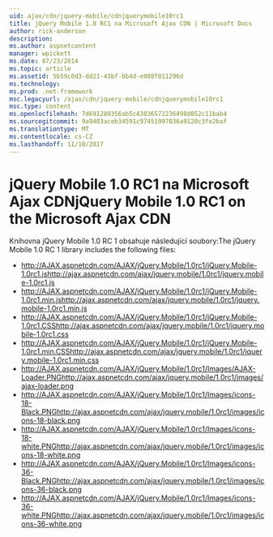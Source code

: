 ```yaml
---
uid: ajax/cdn/jquery-mobile/cdnjquerymobile10rc1
title: jQuery Mobile 1.0 RC1 na Microsoft Ajax CDN | Microsoft Docs
author: rick-anderson
description: 
ms.author: aspnetcontent
manager: wpickett
ms.date: 07/23/2014
ms.topic: article
ms.assetid: 5b59c0d3-dd21-43bf-bb4d-e008f011296d
ms.technology: 
ms.prod: .net-framework
msc.legacyurl: /ajax/cdn/jquery-mobile/cdnjquerymobile10rc1
msc.type: content
ms.openlocfilehash: 7d691289356ab5c43036572236498d052c11bab4
ms.sourcegitcommit: 9a9483aceb34591c97451997036a9120c3fe2baf
ms.translationtype: MT
ms.contentlocale: cs-CZ
ms.lasthandoff: 11/10/2017
---
```

<a name="jquery-mobile-10-rc1-on-the-microsoft-ajax-cdn"></a><span data-ttu-id="0f57e-102">jQuery Mobile 1.0 RC1 na Microsoft Ajax CDN</span><span class="sxs-lookup"><span data-stu-id="0f57e-102">jQuery Mobile 1.0 RC1 on the Microsoft Ajax CDN</span></span>
====================
<span data-ttu-id="0f57e-103">Knihovna jQuery Mobile 1.0 RC 1 obsahuje následující soubory:</span><span class="sxs-lookup"><span data-stu-id="0f57e-103">The jQuery Mobile 1.0 RC 1 library includes the following files:</span></span>

- <span data-ttu-id="0f57e-104">http://AJAX.aspnetcdn.com/AJAX/jQuery.Mobile/1.0rc1/jQuery.Mobile-1.0rc1.js</span><span class="sxs-lookup"><span data-stu-id="0f57e-104">http://ajax.aspnetcdn.com/ajax/jquery.mobile/1.0rc1/jquery.mobile-1.0rc1.js</span></span>
- <span data-ttu-id="0f57e-105">http://AJAX.aspnetcdn.com/AJAX/jQuery.Mobile/1.0rc1/jQuery.Mobile-1.0rc1.min.js</span><span class="sxs-lookup"><span data-stu-id="0f57e-105">http://ajax.aspnetcdn.com/ajax/jquery.mobile/1.0rc1/jquery.mobile-1.0rc1.min.js</span></span>
- <span data-ttu-id="0f57e-106">http://AJAX.aspnetcdn.com/AJAX/jQuery.Mobile/1.0rc1/jQuery.Mobile-1.0rc1.CSS</span><span class="sxs-lookup"><span data-stu-id="0f57e-106">http://ajax.aspnetcdn.com/ajax/jquery.mobile/1.0rc1/jquery.mobile-1.0rc1.css</span></span>
- <span data-ttu-id="0f57e-107">http://AJAX.aspnetcdn.com/AJAX/jQuery.Mobile/1.0rc1/jQuery.Mobile-1.0rc1.min.CSS</span><span class="sxs-lookup"><span data-stu-id="0f57e-107">http://ajax.aspnetcdn.com/ajax/jquery.mobile/1.0rc1/jquery.mobile-1.0rc1.min.css</span></span>
- <span data-ttu-id="0f57e-108">http://AJAX.aspnetcdn.com/AJAX/jQuery.Mobile/1.0rc1/Images/AJAX-Loader.PNG</span><span class="sxs-lookup"><span data-stu-id="0f57e-108">http://ajax.aspnetcdn.com/ajax/jquery.mobile/1.0rc1/images/ajax-loader.png</span></span>
- <span data-ttu-id="0f57e-109">http://AJAX.aspnetcdn.com/AJAX/jQuery.Mobile/1.0rc1/Images/icons-18-Black.PNG</span><span class="sxs-lookup"><span data-stu-id="0f57e-109">http://ajax.aspnetcdn.com/ajax/jquery.mobile/1.0rc1/images/icons-18-black.png</span></span>
- <span data-ttu-id="0f57e-110">http://AJAX.aspnetcdn.com/AJAX/jQuery.Mobile/1.0rc1/Images/icons-18-white.PNG</span><span class="sxs-lookup"><span data-stu-id="0f57e-110">http://ajax.aspnetcdn.com/ajax/jquery.mobile/1.0rc1/images/icons-18-white.png</span></span>
- <span data-ttu-id="0f57e-111">http://AJAX.aspnetcdn.com/AJAX/jQuery.Mobile/1.0rc1/Images/icons-36-Black.PNG</span><span class="sxs-lookup"><span data-stu-id="0f57e-111">http://ajax.aspnetcdn.com/ajax/jquery.mobile/1.0rc1/images/icons-36-black.png</span></span>
- <span data-ttu-id="0f57e-112">http://AJAX.aspnetcdn.com/AJAX/jQuery.Mobile/1.0rc1/Images/icons-36-white.PNG</span><span class="sxs-lookup"><span data-stu-id="0f57e-112">http://ajax.aspnetcdn.com/ajax/jquery.mobile/1.0rc1/images/icons-36-white.png</span></span>
